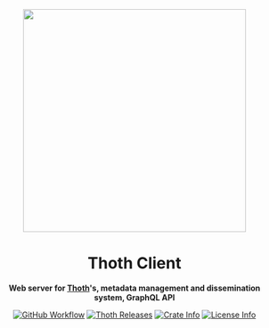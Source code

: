 <div align="center">
  <img src="https://cdn.openbookpublishers.com/thoth_logo_1141bc9a6b.png" height="400" />

  <h1>Thoth Client</h1>

  <p>
    <strong>Web server for <a href="https://github.com/thoth-pub/thoth/">Thoth</a>'s, metadata management and dissemination system, GraphQL API</strong>
  </p>

  <p>
    <a href="https://github.com/thoth-pub/thoth/actions"><img alt="GitHub Workflow" src="https://img.shields.io/github/workflow/status/thoth-pub/thoth/build-and-test/master"></a>
    <a href="https://github.com/thoth-pub/thoth/releases"><img alt="Thoth Releases" src="https://img.shields.io/github/release/thoth-pub/thoth.svg?colorB=58839b&maxAge=86400"/></a>
    <a href="https://crates.io/crates/thoth-api-server"><img alt="Crate Info" src="https://img.shields.io/crates/v/thoth-api-server.svg?maxAge=86400"/></a>
    <a href="https://github.com/thoth-pub/thoth/blob/master/LICENSE"><img alt="License Info" src="https://img.shields.io/github/license/thoth-pub/thoth.svg?colorB=blue"/></a>
  </p>
</div>

